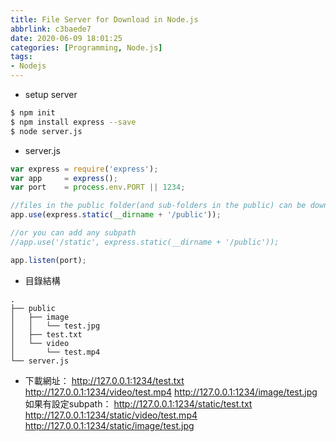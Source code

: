 ```yaml
---
title: File Server for Download in Node.js
abbrlink: c3baede7
date: 2020-06-09 18:01:25
categories: [Programming, Node.js]
tags:
- Nodejs
---
```

* setup server
```bash
$ npm init
$ npm install express --save
$ node server.js
```
* server.js
```js
var express = require('express');
var app     = express();
var port    = process.env.PORT || 1234;

//files in the public folder(and sub-folders in the public) can be downloaded via url directly
app.use(express.static(__dirname + '/public'));

//or you can add any subpath
//app.use('/static', express.static(__dirname + '/public'));

app.listen(port);
```
* 目錄結構
```
.
├── public
│   ├── image
│   │   └── test.jpg
│   ├── test.txt
│   └── video
│       └── test.mp4
└── server.js
```
* 下載網址：
http://127.0.0.1:1234/test.txt
http://127.0.0.1:1234/video/test.mp4
http://127.0.0.1:1234/image/test.jpg
如果有設定subpath：
http://127.0.0.1:1234/static/test.txt
http://127.0.0.1:1234/static/video/test.mp4
http://127.0.0.1:1234/static/image/test.jpg